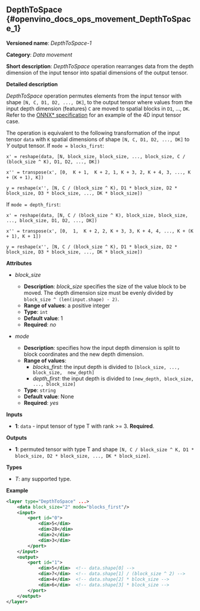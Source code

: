 ## DepthToSpace <a name="DepthToSpace"></a> {#openvino_docs_ops_movement_DepthToSpace_1}

**Versioned name**: *DepthToSpace-1*

**Category**: *Data movement*

**Short description**: *DepthToSpace* operation rearranges data from the depth dimension of the input tensor into spatial dimensions of the output tensor.

**Detailed description**

*DepthToSpace* operation permutes elements from the input tensor with shape `[N, C, D1, D2, ..., DK]`, to the output tensor where values from the input depth dimension (features) `C` are moved to spatial blocks in `D1`, ..., `DK`. Refer to the [ONNX* specification](https://github.com/onnx/onnx/blob/master/docs/Operators.md#DepthToSpace) for an example of the 4D input tensor case.

The operation is equivalent to the following transformation of the input tensor `data` with `K` spatial dimensions of shape `[N, C, D1, D2, ..., DK]` to *Y* output tensor. If `mode = blocks_first`:

    x' = reshape(data, [N, block_size, block_size, ..., block_size, C / (block_size ^ K), D1, D2, ..., DK])

    x'' = transpose(x', [0,  K + 1,  K + 2, 1, K + 3, 2, K + 4, 3, ..., K + (K + 1), K])

    y = reshape(x'', [N, C / (block_size ^ K), D1 * block_size, D2 * block_size, D3 * block_size, ..., DK * block_size])

If `mode = depth_first`:

    x' = reshape(data, [N, C / (block_size ^ K), block_size, block_size, ..., block_size, D1, D2, ..., DK])

    x'' = transpose(x', [0,  1,  K + 2, 2, K + 3, 3, K + 4, 4, ..., K + (K + 1), K + 1])

    y = reshape(x'', [N, C / (block_size ^ K), D1 * block_size, D2 * block_size, D3 * block_size, ..., DK * block_size])

**Attributes**

* *block_size*

  * **Description**: *block_size* specifies the size of the value block to be moved. The depth dimension size must be evenly divided by `block_size ^ (len(input.shape) - 2)`.
  * **Range of values**: a positive integer
  * **Type**: `int`
  * **Default value**: 1
  * **Required**: *no*

* *mode*

  * **Description**: specifies how the input depth dimension is split to block coordinates and the new depth dimension.
  * **Range of values**:
    * *blocks_first*: the input depth is divided to `[block_size, ..., block_size,  new_depth]`
    * *depth_first*: the input depth is divided to `[new_depth, block_size, ..., block_size]`
  * **Type**: `string`
  * **Default value**: None
  * **Required**: *yes*

**Inputs**

*   **1**: `data` - input tensor of type T with rank >= 3. **Required**.

**Outputs**

*   **1**: permuted tensor with type T and shape `[N, C / block_size ^ K, D1 * block_size, D2 * block_size, ..., DK * block_size]`.

**Types**

* *T*: any supported type.


**Example**

```xml
<layer type="DepthToSpace" ...>
    <data block_size="2" mode="blocks_first"/>
    <input>
        <port id="0">
            <dim>5</dim>
            <dim>28</dim>
            <dim>2</dim>
            <dim>3</dim>
        </port>
    </input>
    <output>
        <port id="1">
            <dim>5</dim>  <!-- data.shape[0] -->
            <dim>7</dim>  <!-- data.shape[1] / (block_size ^ 2) -->
            <dim>4</dim>  <!-- data.shape[2] * block_size -->
            <dim>6</dim>  <!-- data.shape[3] * block_size -->
        </port>
    </output>
</layer>
```
